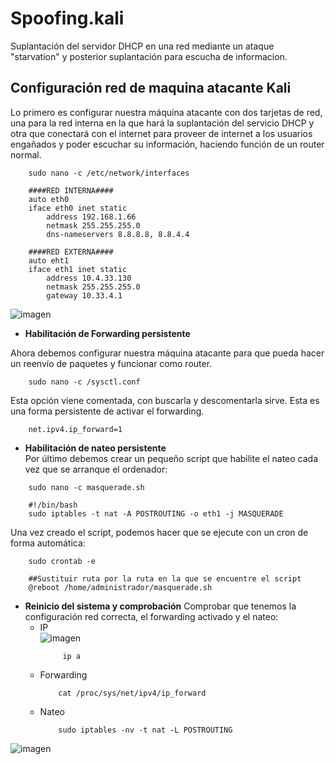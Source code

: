 # Spoofing.kali
Suplantación del servidor DHCP en una red mediante un ataque "starvation" y posterior suplantación para escucha de informacion.

## Configuración red de maquina atacante Kali
Lo primero es configurar nuestra máquina atacante con dos tarjetas de red, una para la red interna en la que hará la suplantación del servicio DHCP y otra que conectará con el internet para proveer de internet a los usuarios engañados y poder escuchar su información, haciendo función de un router normal.<br>
```
    sudo nano -c /etc/network/interfaces
```
```
    ####RED INTERNA####
    auto eth0
    iface eth0 inet static
        address 192.168.1.66
        netmask 255.255.255.0
        dns-nameservers 8.8.8.8, 8.8.4.4

    ####RED EXTERNA####
    auto eht1
    iface eth1 inet static
        address 10.4.33.130
        netmask 255.255.255.0
        gateway 10.33.4.1
```
![imagen](https://github.com/EndOfBehelit/Spoofing.kali/assets/154753826/3f313f7e-8bd3-461b-868d-7822a120b7d2) <br>

- **Habilitación de Forwarding persistente** <br>

Ahora debemos configurar nuestra máquina atacante para que pueda hacer un reenvío de paquetes y funcionar como router.
```
    sudo nano -c /sysctl.conf
```
Esta opción viene comentada, con buscarla y descomentarla sirve. Esta es una forma persistente de activar el forwarding.
```
    net.ipv4.ip_forward=1
```
- **Habilitación de nateo persistente** <br>
Por último debemos crear un pequeño script que habilite el nateo cada vez que se arranque el ordenador:
```
    sudo nano -c masquerade.sh
```
```
    #!/bin/bash
    sudo iptables -t nat -A POSTROUTING -o eth1 -j MASQUERADE
```
Una vez creado el script, podemos hacer que se ejecute con un cron de forma automática:
```
    sudo crontab -e
```
```
    ##Sustituir ruta por la ruta en la que se encuentre el script
    @reboot /home/administrador/masquerade.sh
```
- **Reinicio del sistema y comprobación**
Comprobar que tenemos la configuración red correcta, el forwarding activado y el nateo:
  * IP <br>
  ![imagen](https://github.com/EndOfBehelit/Spoofing.kali/assets/154753826/4aeb46b3-8221-4a30-bd6d-099b877f8b17)
    ```
         ip a
    ```
  * Forwarding <br>
    ```
        cat /proc/sys/net/ipv4/ip_forward
    ```
  * Nateo <br>
    ```
        sudo iptables -nv -t nat -L POSTROUTING
    ```
![imagen](https://github.com/EndOfBehelit/Spoofing.kali/assets/154753826/c16142ad-cfeb-4062-91a2-096255fa2907)
